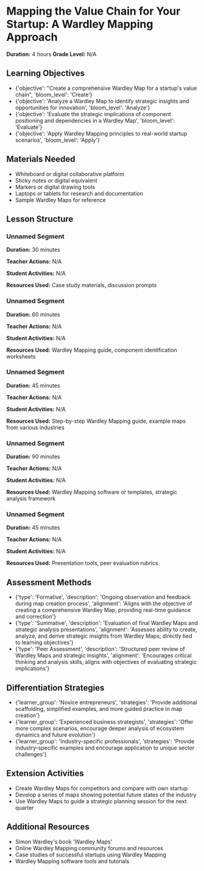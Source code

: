 # Mapping the Value Chain for Your Startup: A Wardley Mapping Approach

**Duration:** 4 hours
**Grade Level:** N/A

## Learning Objectives
- {'objective': "Create a comprehensive Wardley Map for a startup's value chain", 'bloom_level': 'Create'}
- {'objective': 'Analyze a Wardley Map to identify strategic insights and opportunities for innovation', 'bloom_level': 'Analyze'}
- {'objective': 'Evaluate the strategic implications of component positioning and dependencies in a Wardley Map', 'bloom_level': 'Evaluate'}
- {'objective': 'Apply Wardley Mapping principles to real-world startup scenarios', 'bloom_level': 'Apply'}

## Materials Needed
- Whiteboard or digital collaborative platform
- Sticky notes or digital equivalent
- Markers or digital drawing tools
- Laptops or tablets for research and documentation
- Sample Wardley Maps for reference

## Lesson Structure
### Unnamed Segment
**Duration:** 30 minutes

**Teacher Actions:** N/A

**Student Activities:** N/A

**Resources Used:** Case study materials, discussion prompts

### Unnamed Segment
**Duration:** 60 minutes

**Teacher Actions:** N/A

**Student Activities:** N/A

**Resources Used:** Wardley Mapping guide, component identification worksheets

### Unnamed Segment
**Duration:** 45 minutes

**Teacher Actions:** N/A

**Student Activities:** N/A

**Resources Used:** Step-by-step Wardley Mapping guide, example maps from various industries

### Unnamed Segment
**Duration:** 90 minutes

**Teacher Actions:** N/A

**Student Activities:** N/A

**Resources Used:** Wardley Mapping software or templates, strategic analysis framework

### Unnamed Segment
**Duration:** 45 minutes

**Teacher Actions:** N/A

**Student Activities:** N/A

**Resources Used:** Presentation tools, peer evaluation rubrics

## Assessment Methods
- {'type': 'Formative', 'description': 'Ongoing observation and feedback during map creation process', 'alignment': 'Aligns with the objective of creating a comprehensive Wardley Map, providing real-time guidance and correction'}
- {'type': 'Summative', 'description': 'Evaluation of final Wardley Maps and strategic analysis presentations', 'alignment': 'Assesses ability to create, analyze, and derive strategic insights from Wardley Maps, directly tied to learning objectives'}
- {'type': 'Peer Assessment', 'description': 'Structured peer review of Wardley Maps and strategic insights', 'alignment': 'Encourages critical thinking and analysis skills, aligns with objectives of evaluating strategic implications'}

## Differentiation Strategies
- {'learner_group': 'Novice entrepreneurs', 'strategies': 'Provide additional scaffolding, simplified examples, and more guided practice in map creation'}
- {'learner_group': 'Experienced business strategists', 'strategies': 'Offer more complex scenarios, encourage deeper analysis of ecosystem dynamics and future evolution'}
- {'learner_group': 'Industry-specific professionals', 'strategies': 'Provide industry-specific examples and encourage application to unique sector challenges'}

## Extension Activities
- Create Wardley Maps for competitors and compare with own startup
- Develop a series of maps showing potential future states of the industry
- Use Wardley Maps to guide a strategic planning session for the next quarter

## Additional Resources
- Simon Wardley's book 'Wardley Maps'
- Online Wardley Mapping community forums and resources
- Case studies of successful startups using Wardley Mapping
- Wardley Mapping software tools and tutorials
